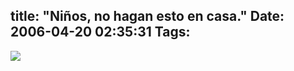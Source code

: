 title: "Niños, no hagan esto en casa."
Date: 2006-04-20 02:35:31
Tags: 
---
<img src="http://www.damog.net/files/misc/jose-fire.gif"/>
